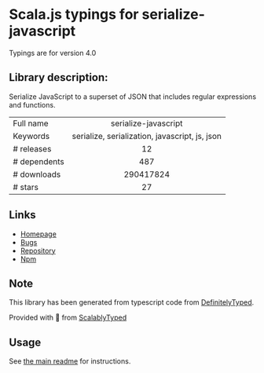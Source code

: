 
# Scala.js typings for serialize-javascript

Typings are for version 4.0

## Library description:
Serialize JavaScript to a superset of JSON that includes regular expressions and functions.

|                    |                 |
| ------------------ | :-------------: |
| Full name          | serialize-javascript |
| Keywords           | serialize, serialization, javascript, js, json |
| # releases         | 12 |
| # dependents       | 487 |
| # downloads        | 290417824 |
| # stars            | 27 |

## Links
- [Homepage](https://github.com/yahoo/serialize-javascript)
- [Bugs](https://github.com/yahoo/serialize-javascript/issues)
- [Repository](https://github.com/yahoo/serialize-javascript)
- [Npm](https://www.npmjs.com/package/serialize-javascript)
    


## Note
This library has been generated from typescript code from [DefinitelyTyped](https://definitelytyped.org).

Provided with :purple_heart: from [ScalablyTyped](https://github.com/oyvindberg/ScalablyTyped)

## Usage
See [the main readme](../../readme.md) for instructions.


